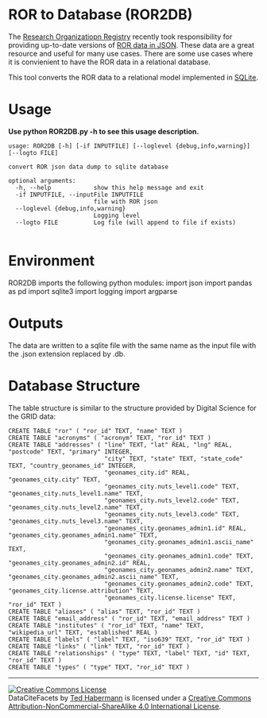 # ROR to Database (ROR2DB)
The [Research Organizatiopn Registry](https://ror.org) recently took responsibility for providing up-to-date versions of [ROR data in JSON](https://zenodo.org/record/6657125). These data are a great resource and useful for many use cases. There are some use cases where it is convienient to have the ROR data in a relational database. 

This tool converts the ROR data to a relational model implemented in [SQLite](https://www.sqlitetutorial.net/).

# Usage
**Use python ROR2DB.py -h to see this usage description.**

```
usage: ROR2DB [-h] [-if INPUTFILE] [--loglevel {debug,info,warning}] [--logto FILE]

convert ROR json data dump to sqlite database

optional arguments:
  -h, --help            show this help message and exit
  -if INPUTFILE, --inputFile INPUTFILE
                        file with ROR json
  --loglevel {debug,info,warning}
                        Logging level
  --logto FILE          Log file (will append to file if exists)
  
```

# Environment
ROR2DB imports the following python modules:
import json
import pandas as pd
import sqlite3
import logging
import argparse


# Outputs
The data are written to a sqlite file with the same name as the input file with the .json extension replaced by .db.

# Database Structure
The table structure is similar to the structure provided by Digital Science for the GRID data:

```
CREATE TABLE "ror" ( "ror_id" TEXT, "name" TEXT )
CREATE TABLE "acronyms" ( "acronym" TEXT, "ror_id" TEXT )
CREATE TABLE "addresses" ( "line" TEXT, "lat" REAL, "lng" REAL, "postcode" TEXT, "primary" INTEGER, 
                           "city" TEXT, "state" TEXT, "state_code" TEXT, "country_geonames_id" INTEGER, 
                           "geonames_city.id" REAL, "geonames_city.city" TEXT, 
                           "geonames_city.nuts_level1.code" TEXT, "geonames_city.nuts_level1.name" TEXT, 
                           "geonames_city.nuts_level2.code" TEXT, "geonames_city.nuts_level2.name" TEXT, 
                           "geonames_city.nuts_level3.code" TEXT, "geonames_city.nuts_level3.name" TEXT, 
                           "geonames_city.geonames_admin1.id" REAL, "geonames_city.geonames_admin1.name" TEXT, 
                           "geonames_city.geonames_admin1.ascii_name" TEXT, 
                           "geonames_city.geonames_admin1.code" TEXT, "geonames_city.geonames_admin2.id" REAL, 
                           "geonames_city.geonames_admin2.name" TEXT, "geonames_city.geonames_admin2.ascii_name" TEXT, 
                           "geonames_city.geonames_admin2.code" TEXT, "geonames_city.license.attribution" TEXT, 
                           "geonames_city.license.license" TEXT, "ror_id" TEXT )
CREATE TABLE "aliases" ( "alias" TEXT, "ror_id" TEXT )
CREATE TABLE "email_address" ( "ror_id" TEXT, "email_address" TEXT )
CREATE TABLE "institutes" ( "ror_id" TEXT, "name" TEXT, "wikipedia_url" TEXT, "established" REAL )
CREATE TABLE "labels" ( "label" TEXT, "iso639" TEXT, "ror_id" TEXT )
CREATE TABLE "links" ( "link" TEXT, "ror_id" TEXT )
CREATE TABLE "relationships" ( "type" TEXT, "label" TEXT, "id" TEXT, "ror_id" TEXT )
CREATE TABLE "types" ( "type" TEXT, "ror_id" TEXT )
```

---
<a rel="license" href="http://creativecommons.org/licenses/by-nc-sa/4.0/"><img alt="Creative Commons License" style="border-width:0" src="https://i.creativecommons.org/l/by-nc-sa/4.0/88x31.png" /></a><br /><span xmlns:dct="http://purl.org/dc/terms/" href="http://purl.org/dc/dcmitype/Text" property="dct:title" rel="dct:type">DataCiteFacets</span> by <a xmlns:cc="http://creativecommons.org/ns#" href="metadatagamechangers.com" property="cc:attributionName" rel="cc:attributionURL">Ted Habermann</a> is licensed under a <a rel="license" href="http://creativecommons.org/licenses/by-nc-sa/4.0/">Creative Commons Attribution-NonCommercial-ShareAlike 4.0 International License</a>.